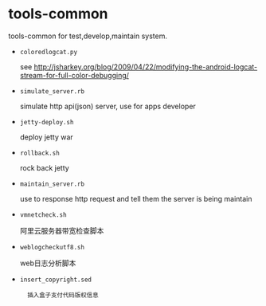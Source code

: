 tools-common
============

tools-common for test,develop,maintain system.

- `coloredlogcat.py`

	see http://jsharkey.org/blog/2009/04/22/modifying-the-android-logcat-stream-for-full-color-debugging/
 
- `simulate_server.rb`

	simulate http api(json) server, use for apps developer
	
- `jetty-deploy.sh`

	deploy jetty war
		
- `rollback.sh`

	rock back jetty
	
- `maintain_server.rb`

	use to response http request and tell them the server is being maintain

- `vmnetcheck.sh`

	阿里云服务器带宽检查脚本
	
- `weblogcheckutf8.sh`

	web日志分析脚本
	
- `insert_copyright.sed`

        插入盒子支付代码版权信息

